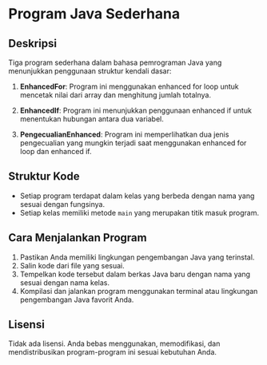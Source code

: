 # Program Java Sederhana

## Deskripsi
Tiga program sederhana dalam bahasa pemrograman Java yang menunjukkan penggunaan struktur kendali dasar:

1. **EnhancedFor**: Program ini menggunakan enhanced for loop untuk mencetak nilai dari array dan menghitung jumlah totalnya.

2. **EnhancedIf**: Program ini menunjukkan penggunaan enhanced if untuk menentukan hubungan antara dua variabel.

3. **PengecualianEnhanced**: Program ini memperlihatkan dua jenis pengecualian yang mungkin terjadi saat menggunakan enhanced for loop dan enhanced if.

## Struktur Kode
- Setiap program terdapat dalam kelas yang berbeda dengan nama yang sesuai dengan fungsinya.
- Setiap kelas memiliki metode `main` yang merupakan titik masuk program.

## Cara Menjalankan Program
1. Pastikan Anda memiliki lingkungan pengembangan Java yang terinstal.
2. Salin kode dari file yang sesuai.
3. Tempelkan kode tersebut dalam berkas Java baru dengan nama yang sesuai dengan nama kelas.
4. Kompilasi dan jalankan program menggunakan terminal atau lingkungan pengembangan Java favorit Anda.

## Lisensi
Tidak ada lisensi. Anda bebas menggunakan, memodifikasi, dan mendistribusikan program-program ini sesuai kebutuhan Anda.
